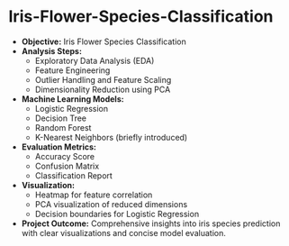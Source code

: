 # Iris-Flower-Species-Classification
- **Objective:** Iris Flower Species Classification
- **Analysis Steps:**
  - Exploratory Data Analysis (EDA)
  - Feature Engineering
  - Outlier Handling and Feature Scaling
  - Dimensionality Reduction using PCA
- **Machine Learning Models:**
  - Logistic Regression
  - Decision Tree
  - Random Forest
  - K-Nearest Neighbors (briefly introduced)
- **Evaluation Metrics:**
  - Accuracy Score
  - Confusion Matrix
  - Classification Report
- **Visualization:**
  - Heatmap for feature correlation
  - PCA visualization of reduced dimensions
  - Decision boundaries for Logistic Regression
- **Project Outcome:** Comprehensive insights into iris species prediction with clear visualizations and concise model evaluation.
